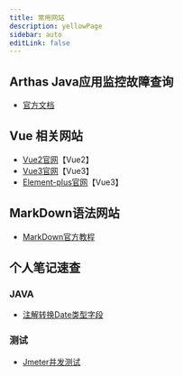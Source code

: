 ```yaml
---
title: 常用网站
description: yellowPage
sidebar: auto
editLink: false
---
```


## Arthas Java应用监控故障查询

- [官方文档](https://arthas.aliyun.com/)

## Vue 相关网站

- [Vue2官网](https://v2.cn.vuejs.org/)【Vue2】
- [Vue3官网](https://cn.vuejs.org/)【Vue3】
- [Element-plus官网](https://element-plus.gitee.io/zh-CN/)【Vue3】

## MarkDown语法网站
- [MarkDown官方教程](https://markdown.com.cn/)

## 个人笔记速查
### JAVA
- [注解转换Date类型字段](../pages/spring/others.md)

### 测试
- [Jmeter并发测试](../pages/spring/jmeter.md)